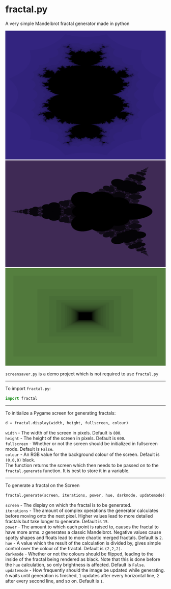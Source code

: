 # fractal.py
A very simple Mandelbrot fractal generator made in python

![Positive Fractal](https://raw.githubusercontent.com/Tikolu/Fractal/master/screenshots/positive_fractal.png)
![Negative Fractal](https://raw.githubusercontent.com/Tikolu/Fractal/master/screenshots/negative_fractal.png)
![Square Fractal](https://raw.githubusercontent.com/Tikolu/Fractal/master/screenshots/square_fractal.png)

`screensaver.py` is a demo project which is not required to use `fractal.py`  

---

To import `fractal.py`:
```python
import fractal
```  

---

To initialize a Pygame screen for generating fractals:
```python
d = fractal.display(width, height, fullscreen, colour)
```
`width` - The width of the screen in pixels. Default is `800`.  
`height` - The height of the screen in pixels. Default is `600`.  
`fullscreen` - Whether or not the screen should be initialized in fullscreen mode. Default is `False`.  
`colour` - An RGB value for the background colour of the screen. Default is `(0,0,0)` black.  
The function returns the screen which then needs to be passed on to the `fractal.generate` function. It is best to store it in a variable.  

---

To generate a fractal on the Screen
```python
fractal.generate(screen, iterations, power, hue, darkmode, updatemode):
```
`screen` - The display on which the fractal is to be generated.  
`iterations` - The amount of complex operations the generator calculates before moving onto the next pixel. Higher values lead to more detailed fractals but take longer to generate. Default is `15`.  
`power` - The amount to which each point is raised to, causes the fractal to have more arms. `2` generates a classic Mandelbrot. Negative values cause spotty shapes and floats lead to more chaotic merged fractals. Default is `2`.  
`hue` - A value which the result of the calculation is divided by, gives simple control over the colour of the fractal. Default is `(2,2,2)`.  
`darkmode` - Whether or not the colours should be flipped, leading to the inside of the fractal being rendered as black. Note that this is done before the `hue` calculation, so only brightness is affected. Default is `False`.  
`updatemode` - How frequently should the image be updated while generating. `0` waits until generation is finished, `1` updates after every horizontal line, `2` after every second line, and so on. Default is `1`.
